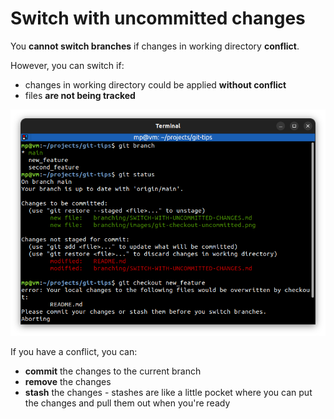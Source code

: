 # Switch with uncommitted changes

You **cannot switch branches** if changes in working directory **conflict**.

However, you can switch if:
* changes in working directory could be applied **without conflict**
* files **are not being tracked**

![](images/git-checkout-uncommitted.png)

If you have a conflict, you can:
* **commit** the changes to the current branch
* **remove** the changes
* **stash** the changes - stashes are like a little pocket where you can put the changes and pull them out when you're ready